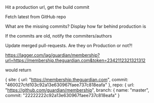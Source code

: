 
Hit a production url, get the build commit

Fetch latest from GitHub repo

What are the missing commits? Display how far behind production is

If the commits are old, notify the commiters/authors

Update merged pull-requests. Are they on Production or not?!



https://lagger.com/lag/guardian/membership?url=https://membership.theguardian.com&token=2342112321321312

would return

{
site: {
url: "https://membership.theguardian.com",
commit: "460027cfd103c92a13e630967faee737c818eafa"
},
repo: {
url: "https://github.com/guardian/membership",
branch: {
 name: "master",
 commit: "22222222c92a13e630967faee737c818eafa"
}
